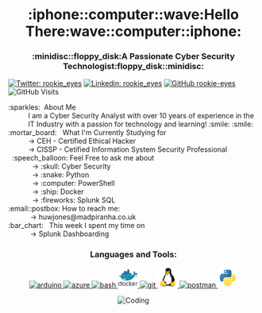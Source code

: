 <h1 align="center">:iphone::computer::wave:Hello There:wave::computer::iphone:</h1>
<h3 align="center">:minidisc::floppy_disk:A Passionate Cyber Security Technologist:floppy_disk::minidisc:</h3>

[![Twitter: rookie_eyes](https://img.shields.io/twitter/follow/rookie_eyes?style=social)](https://twitter.com/rookie_eyes)
[![Linkedin: rookie_eyes](https://img.shields.io/badge/-HuwJones-blue?style=flat-square&logo=Linkedin&logoColor=white&link=https://www.linkedin.com/in/huw-laurence-jones-mbcs-cnss-b5389094/)](https://www.linkedin.com/in/huw-laurence-jones-mbcs-cnss-b5389094/)
[![GitHub rookie-eyes](https://img.shields.io/github/followers/rookie-eyes?label=follow&style=social)](https://github.com/rookie-eyes)
![GitHub Visits](https://komarev.com/ghpvc/?username=rookie-eyes&label=Profile%20views&color=0e75b6&style=flat)

<dl>
 <dt>:sparkles:&nbsp; About Me</dt>
 <dd>I am a Cyber Security Analyst with over 10 years of experience in the IT Industry with a passion for technology and learning! :smile: :smile: </dd>

 <dt>:mortar_board: &nbsp; What I'm Currently Studying for</dt>
 <dd>&rarr; CEH - Certified Ethical Hacker</dd>
 <dd>&rarr; CISSP - Cetified Information System Security Professional</dd>

 <dt>&nbsp; :speech_balloon: Feel Free to ask me about</dt>
 <dd>&nbsp; &rarr; :skull: Cyber Security </dd>
 <dd>&nbsp; &rarr; :snake: Python </dd>
 <dd>&nbsp; &rarr; :computer: PowerShell </dd>
 <dd>&nbsp; &rarr; :ship: Docker </dd>
 <dd>&nbsp; &rarr; :fireworks: Splunk SQL </dd>

 <dt>:email::postbox: How to reach me: </dt>
 <dd>&nbsp;&rarr; huwjones@madpiranha.co.uk </dd>

 <dt>:bar_chart: &nbsp; This week I spent my time on </dt>
 <dd>&nbsp;&rarr; Splunk Dashboarding</dd>
</dl>


<h3 align="center">Languages and Tools:</h3>
<p align="center"> <a href="https://www.arduino.cc/" target="_blank" rel="noreferrer"> <img src="https://cdn.worldvectorlogo.com/logos/arduino-1.svg" alt="arduino" width="40" height="40"/> </a> <a href="https://azure.microsoft.com/en-in/" target="_blank" rel="noreferrer"> <img src="https://www.vectorlogo.zone/logos/microsoft_azure/microsoft_azure-icon.svg" alt="azure" width="40" height="40"/> </a> <a href="https://www.gnu.org/software/bash/" target="_blank" rel="noreferrer"> <img src="https://www.vectorlogo.zone/logos/gnu_bash/gnu_bash-icon.svg" alt="bash" width="40" height="40"/> </a> <a href="https://www.docker.com/" target="_blank" rel="noreferrer"> <img src="https://raw.githubusercontent.com/devicons/devicon/master/icons/docker/docker-original-wordmark.svg" alt="docker" width="40" height="40"/> </a> <a href="https://git-scm.com/" target="_blank" rel="noreferrer"> <img src="https://www.vectorlogo.zone/logos/git-scm/git-scm-icon.svg" alt="git" width="40" height="40"/> </a> <a href="https://www.linux.org/" target="_blank" rel="noreferrer"> <img src="https://raw.githubusercontent.com/devicons/devicon/master/icons/linux/linux-original.svg" alt="linux" width="40" height="40"/> </a> <a href="https://postman.com" target="_blank" rel="noreferrer"> <img src="https://www.vectorlogo.zone/logos/getpostman/getpostman-icon.svg" alt="postman" width="40" height="40"/> </a> <a href="https://www.python.org" target="_blank" rel="noreferrer"> <img src="https://raw.githubusercontent.com/devicons/devicon/master/icons/python/python-original.svg" alt="python" width="40" height="40"/> </a> </p>

<p align="center">
<img alt="Coding" width ="400" src="https://user-images.githubusercontent.com/74038190/212284158-e840e285-664b-44d7-b79b-e264b5e54825.gif">
<p/>


